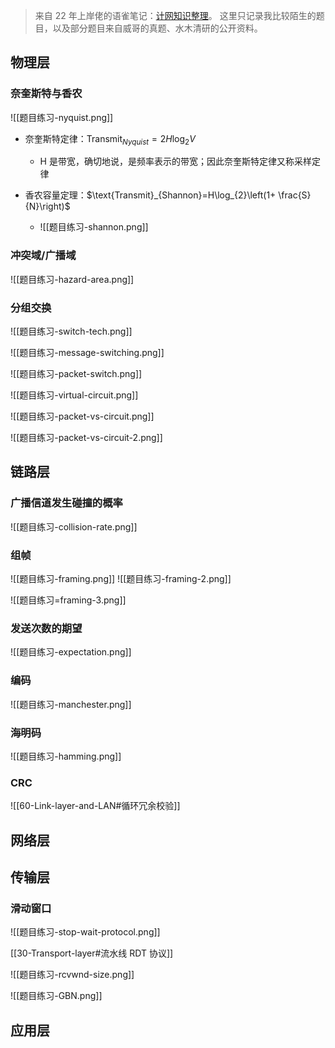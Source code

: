 > 来自 22 年上岸佬的语雀笔记：[计网知识整理](https://www.yuque.com/vanhope/tqtnrn/xkfnq2)。
> 这里只记录我比较陌生的题目，以及部分题目来自威哥的真题、水木清研的公开资料。

## 物理层

### 奈奎斯特与香农

![[题目练习-nyquist.png]]

- 奈奎斯特定律：$\text{Transmit}_{Nyquist}=2H\log_{2}V$ 
	- H 是带宽，确切地说，是频率表示的带宽；因此奈奎斯特定律又称采样定律

- 香农容量定理：$\text{Transmit}_{Shannon}=H\log_{2}\left(1+ \frac{S}{N}\right)$ 
	- ![[题目练习-shannon.png]]

### 冲突域/广播域

![[题目练习-hazard-area.png]]

### 分组交换

![[题目练习-switch-tech.png]]

![[题目练习-message-switching.png]]

![[题目练习-packet-switch.png]]

![[题目练习-virtual-circuit.png]]

![[题目练习-packet-vs-circuit.png]]

![[题目练习-packet-vs-circuit-2.png]]

## 链路层

### 广播信道发生碰撞的概率

![[题目练习-collision-rate.png]]

### 组帧

![[题目练习-framing.png]]
![[题目练习-framing-2.png]]


![[题目练习=framing-3.png]]

### 发送次数的期望

![[题目练习-expectation.png]]

### 编码

![[题目练习-manchester.png]]

### 海明码

![[题目练习-hamming.png]]

### CRC

![[60-Link-layer-and-LAN#循环冗余校验]]

## 网络层

## 传输层

### 滑动窗口

![[题目练习-stop-wait-protocol.png]]

[[30-Transport-layer#流水线 RDT 协议]]

![[题目练习-rcvwnd-size.png]]

![[题目练习-GBN.png]]

## 应用层
